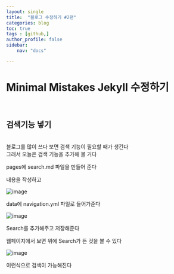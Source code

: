 ```yaml
---
layout: single
title:  "블로그 수정하기 #2편"
categories: blog
toc: true
tags : [github,]
author_profile: false
sidebar:
    nav: "docs"

---
```


# Minimal Mistakes Jekyll 수정하기
<br>

## 검색기능 넣기
<br>
블로그를 많이 쓰다 보면 검색 기능이 필요할 때가 생긴다<br>
그래서 오늘은 검색 기능을 추가해 볼 거다

pages에 search.md 파일을 만들어 준다

내용을 작성하고

![image](https://user-images.githubusercontent.com/99002828/152919753-20ac2690-06a7-40be-a14b-6bbc7e03b25c.png)


data에 navigation.yml 파일로 들어가준다 

![image](https://user-images.githubusercontent.com/99002828/152919855-87f8d416-5f16-4bbc-ba24-029cb3f20e98.png)

Search를 추가해주고 저장해준다 

웹페이지에서 보면 위에 Search가 뜬 것을 볼 수 있다 

![image](https://user-images.githubusercontent.com/99002828/152920701-5b8a5e66-d034-4e6c-86da-c191256d19ad.png)



이런식으로 검색이 가능해진다

